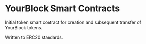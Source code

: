 # YourBlock Smart Contracts
Initial token smart contract for creation and subsequent transfer of YourBlock tokens.

Written to ERC20 standards.
